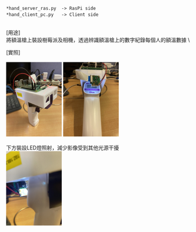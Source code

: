 
`*hand_server_ras.py  -> RasPi side`
\
`*hand_client_pc.py   -> Client side`

\
[用途]\
將額溫槍上裝設樹莓派及相機，透過辨識額溫槍上的數字紀錄每個人的額溫數據
\

[實照]\
\
<img src="https://github.com/boy07132004/thermometer/blob/master/photo/IMG_2297.JPG" width="30%" height="30%">
<img src="https://github.com/boy07132004/thermometer/blob/master/photo/IMG_2295.JPG" width="30%" height="30%">
\
\
下方裝設LED燈照射，減少影像受到其他光源干擾
\
<img src="https://github.com/boy07132004/thermometer/blob/master/photo/IMG_2296.JPG" width="30%" height="30%">
